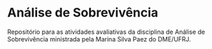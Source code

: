 # Análise de Sobrevivência
 Repositório para as atividades avaliativas da disciplina de Análise de Sobrevivência ministrada pela Marina Silva Paez do DME/UFRJ.
